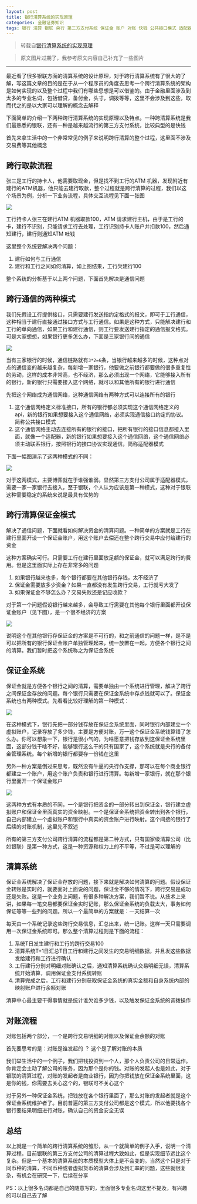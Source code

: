 ```yaml
---
layout: post
title: 银行清算系统的实现原理
categories: 金融证券知识
tags: 银行 清算 银联 央行 第三方支付系统 保证金 账户 对账 快钱 公共接口模式 适配器模式 
---
```


>转载自[银行清算系统的实现原理](http://www.cnblogs.com/aigongsi/p/3439766.html)

>原文图片过期了，我参考原文内容自己补充了一些图片

---

最近看了很多银联方面的清算系统的设计原理，对于跨行清算系统有了很大的了解，写这篇文章的目的是在于从一个程序员的角度去思考一个跨行清算系统的架构是如何实现的以及整个过程中我们有哪些思想是可以借鉴的。由于金融里面涉及到太多的专业名词，包括借贷，备付金，头寸，调拨等等，这里不会涉及到这些，取而代之的是以大家可以理解的概念去解释

下面简单的介绍一下两种跨行清算系统的实现原理以及特点。一种跨清算系统是我们最熟悉的银联，还有一种是越来越流行的第三方支付系统，比较典型的是快钱

首先来拿生活中的一个非常常见的例子来说明跨行清算的整个过程，这里面不涉及交易费等其他概念

## 跨行取款流程

张三是工行的持卡人，他需要取现金，但是找不到工行的ATM 机器，发现附近有建行的ATM机器，他只能去建行取款，整个过程就是跨行清算的过程，我们以这个场景为例，分析一下业务流程，具体交互流程见下面一张图

![](../media/image/2019-03-07/01.jpg)

工行持卡人张三在建行ATM 机器取款100，ATM 请求建行主机，由于是工行的卡，建行不识别，只能请求工行去处理，工行识别持卡人账户并扣款100，然后通知建行，建行则通知ATM 吐钱

这里整个系统要解决两个问题：

1. 建行如何与工行通信
2. 建行和工行之间如何清算，如上图结果，工行欠建行100

整个系统的分析基于以上两个问题，下面首先解决是通信问题

## 跨行通信的两种模式

我们先假设工行提供接口，只需要建行发送指约定格式的报文，即可于工行通信，这种相当于建行直接通过接口方式与工行通信。如果是这种方式，只能解决建行和工行的单向通信，如果工行和建行通信，则工行要发送建行指定的通信报文格式。可是大家想想，如果银行更多怎么办，下面是三家银行间的通信

![](../media/image/2019-03-07/02.jpg)

当有三家银行的时候，通信链路就有`3*2=6`条，当银行越来越多的时候，这种点对点的通信变的越来越复杂，每新增一家银行，他要做之前银行都要做的很多重复性的劳动，这样的成本非常高，也不经济，那么必须出现一个网络，它能够接入所有的银行，新的银行只需要接入这个网络，就可以和其他所有的银行进行通信

先把这个网络成为通信网络，这种通信网络有两种方式可以连接所有的银行

1. 这个通信网络定义标准接口，所有的银行都必须实现这个通信网络定义的api，新的银行如果想要接入这个通信网络，必须实现通信接口约定的协议。简称公共接口模式
2. 这个通信网络主动去连接所有的银行的接口，把所有银行的接口信息都接入里面，就像一个适配器，新的银行如果想要接入这个通信网络，这个通信网络必须主动联系银行，按照银行的接口协议实现通信，简称适配器模式

下面一幅图演示了这两种模式的不同：

![](../media/image/2019-03-07/03.jpg)

对于这两模式，主要博弈就在于谁强谁弱。显然第三方支付公司属于适配器模式，需要一家一家银行去接入，至于银联，个人认为应该是第一种模式，这种对于银联这种需要稳定的系统来说是最具有优势的

## 跨行清算保证金模式

解决了通信问题，下面就看如何解决资金的清算问题。一种简单的方案就是工行在建行里面开设一个保证金账户，用这个账户去偿还在整个跨行交易中应付给建行的资金

这种方案确实可行。只需要工行在建行里面放足额的保证金，就可以满足跨行的费用。但是这里面实际上存在非常多的问题

1. 如果银行越来也多，每个银行都要在其他银行存钱，太不经济了
2. 保证金需要放多少资金？如果一直都没有发生跨行交易，工行就亏大发了
3. 如果保证金不够怎么办？交易失败还是记应收款？

对于第一个问题假设银行越来越多，会导致工行需要在其他每个银行里面都开设保证金账户（见下图），是一个很不经济的方案

![](../media/image/2019-03-07/04.jpg)

说明这个在其他银行存保证金的方案是不可行的，和之前通信的问题一样，是不是可以把所有的银行保证金账户单独管理起来，统一放置在一起，方便各个银行之间的清算。我们暂时把这个系统称之为保证金系统

## 保证金系统

保证金就是方便各个银行之间的清算，需要单独由一个系统进行管理，解决了跨行之间保证金存放的问题。每个银行只需要在保证金系统中存点钱就可以了。保证金系统也有两种模式。先看看比较好理解的第一种模式：

![](../media/image/2019-03-07/05.jpg)

在这种模式下，银行先把一部分钱存放在保证金系统里面，同时银行内部建立一个虚拟账户，记录存放了多少钱，主要是方便对账，万一这个保证金系统钱算错了怎么办。你可以想象一下，银行是很小气的，为啥愿意把钱存放到这保证金系统里面，这部分钱干啥不好，能够银行这么干的只有国家了，这个系统就是央行的备付金管理系统。每个新增的银行都要存一份钱在这里

另外一种方案是倒过来思考，既然没有牛逼的央行作支撑，那可以在每个商业银行都建立一个账户，用这个账户负责和银行进行清算。每新增一家银行，就在那个银行里面开一个保证金账户

![](../media/image/2019-03-07/06.jpg)

这两种方式有本质的不同，一个是银行把资金的一部分转出到保证金，银行建立虚拟账户和保证金里面真实的资金映射。一个是保证金系统把资金转出到各个银行，自己内部建立一个虚拟账户和银行中真实的资金账户进行映射。这个间接的银行了后续的对账机制，这里先不叙述

所有的第三方支付公司跨行清算的流程都是第二种方式，只有国家级清算公司（比如银联）是第一种方式，这是一种资源和权力上的不平等，不过是可以理解的

## 清算系统

保证金系统解决了保证金存放的问题，接下来就是解决如何清算的问题。假设保证金转账是实时的，就要面对上面说的问题，保证金不够的情况下，跨行交易是成功还是失败。这是一个业务上问题，有很多种解决方案，我们暂不说。从技术上来讲，如果每一笔交易都要保证金实时记账，那么保证金系统的负载太大，事务如何保证等等一些列的问题。所以一个最简单的方案就是：一天结算一次

每天由一个系统记录这些跨行交易信息，汇总出来，统一记账。这样一天只需要调用一次保证金系统即可。那么整个清算过程则是下面的流程：

1. 系统T日发生建行和工行的跨行交易100
2. 清算系统T+1日汇总T日工行和建行之间发生的交易明细数据，并且发这些数据发给建行和工行进行确认
3. 工行建行分别对明细对账确认之后，通知清算系统确认交易明细无误，清算系统开始清算，调用保证金支付系统转账
4. 清算完成之后，工行和建行分别获取保证金系统的真实金额和自身系统内部的映射账户进行余额对账

清算中心最主要干得事情就是统计谁欠谁多少钱，以及触发保证金系统的调拨操作

## 对账流程

对账包括两个部分，一个是跨行交易明细的对账以及保证金余额的对账

首先要思考的是：对账是谁发起的 ？ 这个是了解对账的本质

我们举生活中的一个例子，我们把钱投资到一个人，那个人负责公司的日常运作。你肯定会主动了解公司的账务，因为那个是你的钱。对账的发起人也是如此，对于银联的清算过程，对账的发起者是商业银行，因为你把钱放在保证金系统里面，这是你的钱，你需要去关心这个的，银联可不关心这个

对于另外一种保证金系统，把钱放在各个银行里面了，那么对账的发起者就是这个保证金系统维护者了。目前普遍的第三方支付公司都是这个模式，所以他要找各个银行要结果明细进行对账，确认自己的资金安全无误

## 总结

以上就是一个简单的跨行清算系统的雏形，从一个就简单的例子入手，说明一个清算过程。目前银联的第三方支付公司的清算过程大致如此，但是实现细节远比这个复杂。但是一个基本的清算系统的本质模型大体上是不会变的。当然这个只是对于同币种的清算，不同币种或者虚拟货币的清算会涉及到汇率的问题，这些就很复杂，有机会在研究一下，后续在分享

PS：以上很多名词都是自己的随意写的，里面很多专业名词这里不提及，有兴趣的可以自己去了解
